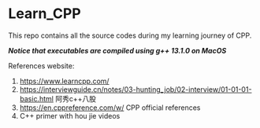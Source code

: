 # Learn_CPP
This repo contains all the source codes during my learning journey of CPP.

***Notice that executables are compiled using g++ 13.1.0 on MacOS***

References website:
1. https://www.learncpp.com/
2. https://interviewguide.cn/notes/03-hunting_job/02-interview/01-01-01-basic.html 阿秀c++八股
3. https://en.cppreference.com/w/ CPP official references
4. C++ primer with hou jie videos
